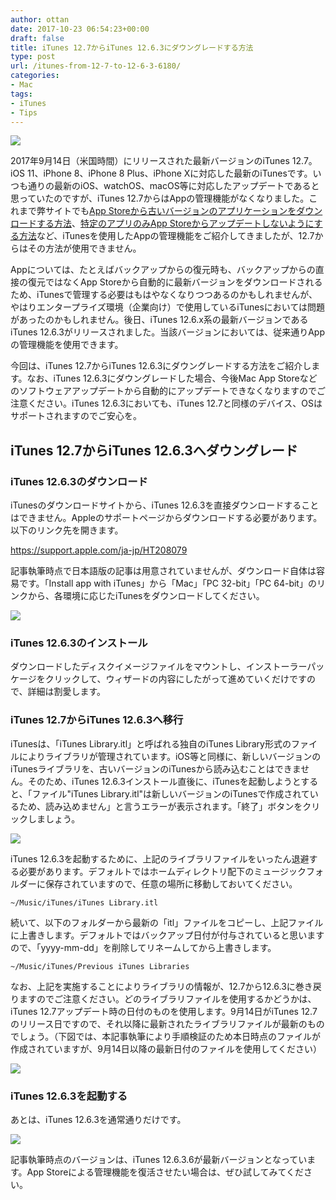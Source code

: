 ```yaml
---
author: ottan
date: 2017-10-23 06:54:23+00:00
draft: false
title: iTunes 12.7からiTunes 12.6.3にダウングレードする方法
type: post
url: /itunes-from-12-7-to-12-6-3-6180/
categories:
- Mac
tags:
- iTunes
- Tips
---
```


![](/uploads/2017/10/171023-59ed8c0c0d1d8.jpg)

2017年9月14日（米国時間）にリリースされた最新バージョンのiTunes 12.7。iOS 11、iPhone 8、iPhone 8 Plus、iPhone Xに対応した最新のiTunesです。いつも通りの最新のiOS、watchOS、macOS等に対応したアップデートであると思っていたのですが、iTunes 12.7からはAppの管理機能がなくなりました。これまで弊サイトでも[App Storeから古いバージョンのアプリケーションをダウンロードする方法](/app-store-old-version-apps-6824/)、[特定のアプリのみApp Storeからアップデートしないようにする方法](/app-store-update-disable-6084/)など、iTunesを使用したAppの管理機能をご紹介してきましたが、12.7からはその方法が使用できません。

Appについては、たとえばバックアップからの復元時も、バックアップからの直接の復元ではなくApp Storeから自動的に最新バージョンをダウンロードされるため、iTunesで管理する必要はもはやなくなりつつあるのかもしれませんが、やはりエンタープライズ環境（企業向け）で使用しているiTunesにおいては問題があったのかもしれません。後日、iTunes 12.6.x系の最新バージョンであるiTunes 12.6.3がリリースされました。当該バージョンにおいては、従来通りAppの管理機能を使用できます。

今回は、iTunes 12.7からiTunes 12.6.3にダウングレードする方法をご紹介します。なお、iTunes 12.6.3にダウングレードした場合、今後Mac App Storeなどのソフトウェアアップデートから自動的にアップデートできなくなりますのでご注意ください。iTunes 12.6.3においても、iTunes 12.7と同様のデバイス、OSはサポートされますのでご安心を。

## iTunes 12.7からiTunes 12.6.3へダウングレード

### iTunes 12.6.3のダウンロード

iTunesのダウンロードサイトから、iTunes 12.6.3を直接ダウンロードすることはできません。Appleのサポートページからダウンロードする必要があります。以下のリンク先を開きます。

<https://support.apple.com/ja-jp/HT208079>

記事執筆時点で日本語版の記事は用意されていませんが、ダウンロード自体は容易です。「Install app with iTunes」から「Mac」「PC 32-bit」「PC 64-bit」のリンクから、各環境に応じたiTunesをダウンロードしてください。

![](/uploads/2017/10/171023-59ed8e49edda7.png)

### iTunes 12.6.3のインストール

ダウンロードしたディスクイメージファイルをマウントし、インストーラーパッケージをクリックして、ウィザードの内容にしたがって進めていくだけですので、詳細は割愛します。

### iTunes 12.7からiTunes 12.6.3へ移行

iTunesは、「iTunes Library.itl」と呼ばれる独自のiTunes Library形式のファイルによりライブラリが管理されています。iOS等と同様に、新しいバージョンのiTunesライブラリを、古いバージョンのiTunesから読み込むことはできません。そのため、iTunes 12.6.3インストール直後に、iTunesを起動しようとすると、「ファイル"iTunes Library.itl"は新しいバージョンのiTunesで作成されているため、読み込めません」と言うエラーが表示されます。「終了」ボタンをクリックしましょう。

![](/uploads/2017/10/171023-59ed8fbcba35d.png)

iTunes 12.6.3を起動するために、上記のライブラリファイルをいったん退避する必要があります。デフォルトではホームディレクトリ配下のミュージックフォルダーに保存されていますので、任意の場所に移動しておいてください。

    ~/Music/iTunes/iTunes Library.itl

続いて、以下のフォルダーから最新の「itl」ファイルをコピーし、上記ファイルに上書きします。デフォルトではバックアップ日付が付与されていると思いますので、「yyyy-mm-dd」を削除してリネームしてから上書きします。

    ~/Music/iTunes/Previous iTunes Libraries

なお、上記を実施することによりライブラリの情報が、12.7から12.6.3に巻き戻りますのでご注意ください。どのライブラリファイルを使用するかどうかは、iTunes 12.7アップデート時の日付のものを使用します。9月14日がiTunes 12.7のリリース日ですので、それ以降に最新されたライブラリファイルが最新のものでしょう。（下図では、本記事執筆により手順検証のため本日時点のファイルが作成されていますが、9月14日以降の最新日付のファイルを使用してください）

![](/uploads/2017/10/171023-59ed910b44988.png)

### iTunes 12.6.3を起動する

あとは、iTunes 12.6.3を通常通りだけです。

![](/uploads/2017/10/171023-59ed91f25dba4.png)

記事執筆時点のバージョンは、iTunes 12.6.3.6が最新バージョンとなっています。App Storeによる管理機能を復活させたい場合は、ぜひ試してみてください。
